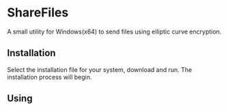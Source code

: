 # ShareFiles
A small utility for Windows(x64) to send files using elliptic curve encryption.

## Installation
Select the installation file for your system, download and run. The installation process will begin.

## Using


